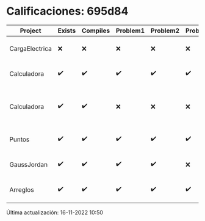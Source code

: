 # Calificaciones: 695d84
|Project|Exists|Compiles|Problem1|Problem2|Problem3|Extra|CommitHash|CommitDate|CheckDate|Comments|DueDate|Grade|
|-|-|-|-|-|-|-|-|-|-|-|-|-|
|CargaElectrica|❌|❌|❌|❌|❌|❌|NA|NA|16-11-2022 10:50:26|No se encontró el archivo en PracticasCompuI/CargaElectrica/Grupo.h|16-11-2022 21:00:00|5|
|Calculadora|✔️|✔️|✔️|✔️|✔️|❌|59576d555afb8aa43f4f515da2b02d5c7c430979|28-09-2022 21:01:59|28-09-2022 21:02:32|No sale con código diferente de cero con división entre cero|28-09-2022 21:00:00|10.0|
|Calculadora|✔️|✔️|❌|❌|❌|❌|80d88a6cea415f58e7c4263169dea62bbd4e8bbc|28-09-2022 19:33:36|28-09-2022 20:01:29|Revisa la operación suma-No implementaste operaciones con números flotantes-Revisa la operación división-No sale con código diferente de cero con división entre cero|28-09-2022 21:00:00|6.0|
|Puntos|✔️|✔️|✔️|✔️|✔️|✔️|2538de38a699541ebc51ad15b5ee4e31d747d538|13-11-2022 17:36:34|14-11-2022 10:25:33|¡Excelente trabajo!|13-11-2022 21:00:00|10.0|
|GaussJordan|✔️|✔️|✔️|✔️|❌|✔️|1b989f085ac9653542d4b6a178a90ca8b5b34fe4|12-10-2022 19:23:41|12-10-2022 20:17:07|No avisa al usuario que el sistema no tiene solución|12-10-2022 21:00:00|10.0|
|Arreglos|✔️|✔️|✔️|✔️|✔️|✔️|c728265c94c6ce85ed6dccca10832ff7b849b461|05-10-2022 19:04:43|05-10-2022 19:56:18|¡Excelente trabajo!|05-10-2022 21:00:00|10.0|

Última actualización: 16-11-2022 10:50